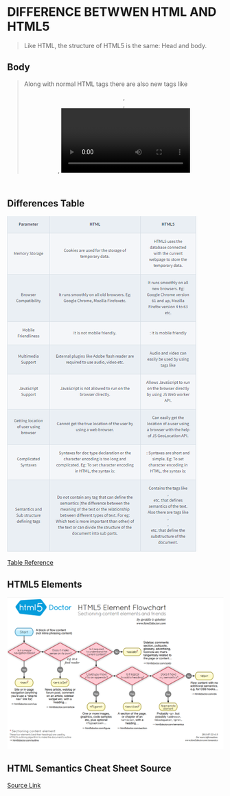 # DIFFERENCE BETWWEN HTML AND HTML5

> Like HTML, the structure of HTML5 is the same: Head and body.


## Body

> Along with normal HTML tags there are also new tags like <header>, <footer>, <article>, <video>, <audio> etc.

## Differences Table

![table](HTMLvsHTML5.PNG)

[Table Reference](https://www.scaler.com/topics/difference-between-html-and-html5/)

## HTML5 Elements

![FlowChart](ElementFlowChart.PNG)

## HTML Semantics Cheat Sheet Source

[Source Link](https://learn-the-web.algonquindesign.ca/topics/html-semantics-cheat-sheet/#data-code)